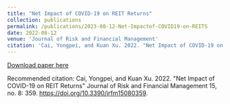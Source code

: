 ```yaml
---
title: "Net Impact of COVID-19 on REIT Returns"
collection: publications
permalink: /publications/2023-08-12-Net-Impactof-COVID19-on-REITS
date: 2022-08-12
venue: 'Journal of Risk and Financial Management'
citation: 'Cai, Yongpei, and Kuan Xu. 2022. "Net Impact of COVID-19 on REIT Returns" Journal of Risk and Financial Management 15, no. 8: 359.' 
---
```



[Download paper here](https://doi.org/10.3390/jrfm15080359)

Recommended citation: Cai, Yongpei, and Kuan Xu. 2022. "Net Impact of COVID-19 on REIT Returns" Journal of Risk and Financial Management 15, no. 8: 359. https://doi.org/10.3390/jrfm15080359. 